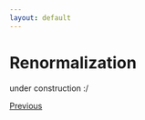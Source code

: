 ```yaml
---
layout: default
---
```


# Renormalization

under construction :/

<div class="pagination">
  <a href="{{ '/Phys/Q/QFT_content.html' | relative_url }}" class="prev-button">Previous</a>
</div>